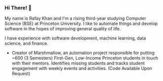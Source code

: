 ### Hi There! 👋

My name is Rafay Khan and I'm a rising third-year studying Computer Science (BSE) at Princeton University. I like to automate things and develop software in the hopes of improving general quality of life.

I have experience with software development, machine learning, data science, and finance.

- Creator of Marshmallow, an automation project responsible for putting ~600 (3 Semesters) First-Gen, Low-Income Princeton students in touch with their mentors. Identifies missing students and tracks student engagement with weekly events and activities. (Code Available Upon Request)
